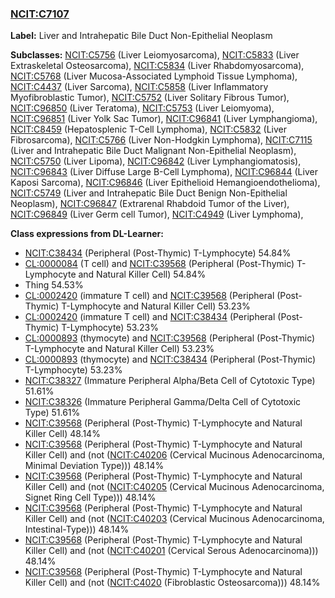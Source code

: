 
### [NCIT:C7107](http://purl.obolibrary.org/obo/NCIT_C7107)
**Label:** Liver and Intrahepatic Bile Duct Non-Epithelial Neoplasm

**Subclasses:** [NCIT:C5756](http://purl.obolibrary.org/obo/NCIT_C5756) (Liver Leiomyosarcoma), [NCIT:C5833](http://purl.obolibrary.org/obo/NCIT_C5833) (Liver Extraskeletal Osteosarcoma), [NCIT:C5834](http://purl.obolibrary.org/obo/NCIT_C5834) (Liver Rhabdomyosarcoma), [NCIT:C5768](http://purl.obolibrary.org/obo/NCIT_C5768) (Liver Mucosa-Associated Lymphoid Tissue Lymphoma), [NCIT:C4437](http://purl.obolibrary.org/obo/NCIT_C4437) (Liver Sarcoma), [NCIT:C5858](http://purl.obolibrary.org/obo/NCIT_C5858) (Liver Inflammatory Myofibroblastic Tumor), [NCIT:C5752](http://purl.obolibrary.org/obo/NCIT_C5752) (Liver Solitary Fibrous Tumor), [NCIT:C96850](http://purl.obolibrary.org/obo/NCIT_C96850) (Liver Teratoma), [NCIT:C5753](http://purl.obolibrary.org/obo/NCIT_C5753) (Liver Leiomyoma), [NCIT:C96851](http://purl.obolibrary.org/obo/NCIT_C96851) (Liver Yolk Sac Tumor), [NCIT:C96841](http://purl.obolibrary.org/obo/NCIT_C96841) (Liver Lymphangioma), [NCIT:C8459](http://purl.obolibrary.org/obo/NCIT_C8459) (Hepatosplenic T-Cell Lymphoma), [NCIT:C5832](http://purl.obolibrary.org/obo/NCIT_C5832) (Liver Fibrosarcoma), [NCIT:C5766](http://purl.obolibrary.org/obo/NCIT_C5766) (Liver Non-Hodgkin Lymphoma), [NCIT:C7115](http://purl.obolibrary.org/obo/NCIT_C7115) (Liver and Intrahepatic Bile Duct Malignant Non-Epithelial Neoplasm), [NCIT:C5750](http://purl.obolibrary.org/obo/NCIT_C5750) (Liver Lipoma), [NCIT:C96842](http://purl.obolibrary.org/obo/NCIT_C96842) (Liver Lymphangiomatosis), [NCIT:C96843](http://purl.obolibrary.org/obo/NCIT_C96843) (Liver Diffuse Large B-Cell Lymphoma), [NCIT:C96844](http://purl.obolibrary.org/obo/NCIT_C96844) (Liver Kaposi Sarcoma), [NCIT:C96846](http://purl.obolibrary.org/obo/NCIT_C96846) (Liver Epithelioid Hemangioendothelioma), [NCIT:C5749](http://purl.obolibrary.org/obo/NCIT_C5749) (Liver and Intrahepatic Bile Duct Benign Non-Epithelial Neoplasm), [NCIT:C96847](http://purl.obolibrary.org/obo/NCIT_C96847) (Extrarenal Rhabdoid Tumor of the Liver), [NCIT:C96849](http://purl.obolibrary.org/obo/NCIT_C96849) (Liver Germ cell Tumor), [NCIT:C4949](http://purl.obolibrary.org/obo/NCIT_C4949) (Liver Lymphoma), 

**Class expressions from DL-Learner:**

- [NCIT:C38434](http://purl.obolibrary.org/obo/NCIT_C38434) (Peripheral (Post-Thymic) T-Lymphocyte) 54.84%
- [CL:0000084](http://purl.obolibrary.org/obo/CL_0000084) (T cell) and [NCIT:C39568](http://purl.obolibrary.org/obo/NCIT_C39568) (Peripheral (Post-Thymic) T-Lymphocyte and Natural Killer Cell) 54.84%
- Thing 54.53%
- [CL:0002420](http://purl.obolibrary.org/obo/CL_0002420) (immature T cell) and [NCIT:C39568](http://purl.obolibrary.org/obo/NCIT_C39568) (Peripheral (Post-Thymic) T-Lymphocyte and Natural Killer Cell) 53.23%
- [CL:0002420](http://purl.obolibrary.org/obo/CL_0002420) (immature T cell) and [NCIT:C38434](http://purl.obolibrary.org/obo/NCIT_C38434) (Peripheral (Post-Thymic) T-Lymphocyte) 53.23%
- [CL:0000893](http://purl.obolibrary.org/obo/CL_0000893) (thymocyte) and [NCIT:C39568](http://purl.obolibrary.org/obo/NCIT_C39568) (Peripheral (Post-Thymic) T-Lymphocyte and Natural Killer Cell) 53.23%
- [CL:0000893](http://purl.obolibrary.org/obo/CL_0000893) (thymocyte) and [NCIT:C38434](http://purl.obolibrary.org/obo/NCIT_C38434) (Peripheral (Post-Thymic) T-Lymphocyte) 53.23%
- [NCIT:C38327](http://purl.obolibrary.org/obo/NCIT_C38327) (Immature Peripheral Alpha/Beta Cell of Cytotoxic Type) 51.61%
- [NCIT:C38326](http://purl.obolibrary.org/obo/NCIT_C38326) (Immature Peripheral Gamma/Delta Cell of Cytotoxic Type) 51.61%
- [NCIT:C39568](http://purl.obolibrary.org/obo/NCIT_C39568) (Peripheral (Post-Thymic) T-Lymphocyte and Natural Killer Cell) 48.14%
- [NCIT:C39568](http://purl.obolibrary.org/obo/NCIT_C39568) (Peripheral (Post-Thymic) T-Lymphocyte and Natural Killer Cell) and (not ([NCIT:C40206](http://purl.obolibrary.org/obo/NCIT_C40206) (Cervical Mucinous Adenocarcinoma, Minimal Deviation Type))) 48.14%
- [NCIT:C39568](http://purl.obolibrary.org/obo/NCIT_C39568) (Peripheral (Post-Thymic) T-Lymphocyte and Natural Killer Cell) and (not ([NCIT:C40205](http://purl.obolibrary.org/obo/NCIT_C40205) (Cervical Mucinous Adenocarcinoma, Signet Ring Cell Type))) 48.14%
- [NCIT:C39568](http://purl.obolibrary.org/obo/NCIT_C39568) (Peripheral (Post-Thymic) T-Lymphocyte and Natural Killer Cell) and (not ([NCIT:C40203](http://purl.obolibrary.org/obo/NCIT_C40203) (Cervical Mucinous Adenocarcinoma, Intestinal-Type))) 48.14%
- [NCIT:C39568](http://purl.obolibrary.org/obo/NCIT_C39568) (Peripheral (Post-Thymic) T-Lymphocyte and Natural Killer Cell) and (not ([NCIT:C40201](http://purl.obolibrary.org/obo/NCIT_C40201) (Cervical Serous Adenocarcinoma))) 48.14%
- [NCIT:C39568](http://purl.obolibrary.org/obo/NCIT_C39568) (Peripheral (Post-Thymic) T-Lymphocyte and Natural Killer Cell) and (not ([NCIT:C4020](http://purl.obolibrary.org/obo/NCIT_C4020) (Fibroblastic Osteosarcoma))) 48.14%


